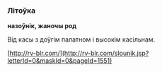 ### Літоўка
**назоўнік, жаночы род**

Від касы з доўгім палатном і высокім касільнам.

<a rel="author">[http://rv-blr.com/](http://rv-blr.com/slounik.jsp?letterId=0&maskId=0&pageId=1551)</a>
